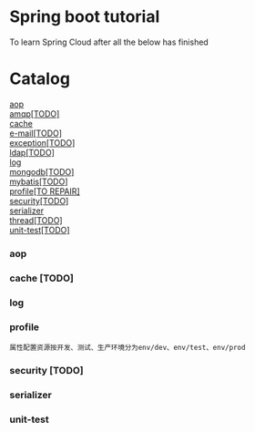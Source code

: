 # Spring boot tutorial
To learn Spring Cloud after all the below has finished
# Catalog
[aop](###aop)   
[amqp[TODO]]()    
[cache](###cache)   
[e-mail[TODO]]()    
[exception[TODO]]()     
[ldap[TODO]]()  
[log](###log)   
[mongodb[TODO]]()      
[mybatis[TODO]]()  
[profile[TO REPAIR]](###profile)       
[security[TODO]](###security)     
[serializer](###serializer)   
[thread[TODO]]()  
[unit-test[TODO]](###unit-test)

### aop

### cache [TODO]

### log

### profile
    属性配置资源按开发、测试、生产环境分为env/dev、env/test、env/prod
### security [TODO]

### serializer

### unit-test